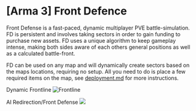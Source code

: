 # [Arma 3] Front Defence
Front Defense is a fast-paced, dynamic multiplayer PVE battle-simulation. FD is persistent and involves taking sectors in order to gain funding to purchase new assets. FD uses a unique algorithm to keep gameplay intense, making both sides aware of each others general positions as well as a calculated battle-front.

FD can be used on any map and will dynamically create sectors based on the maps locations, requiring no setup. All you need to do is place a few required items on the map, see [deployment.md](https://github.com/hostinfodev/front_defence.WL_Rosche/blob/main/deployment.md) for more instructions.


Dynamic Frontline
![Frontline](https://github.com/hostinfodev/front_defence.WL_Rosche/blob/main/development/showcase/frontline.png?raw=true)

AI Redirection/Front Defense
![](https://github.com/hostinfodev/front_defence.WL_Rosche/blob/main/development/showcase/defense.png?raw=true)